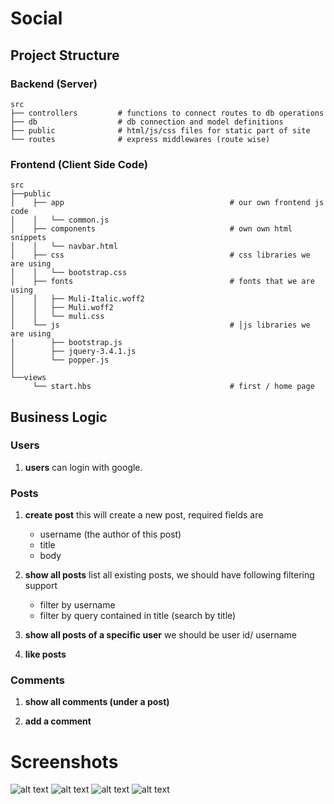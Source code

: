 # Social

## Project Structure

### Backend (Server)

```shell
src
├── controllers         # functions to connect routes to db operations
├── db                  # db connection and model definitions
├── public              # html/js/css files for static part of site
└── routes              # express middlewares (route wise)
```

### Frontend (Client Side Code)

```shell
src
├──public
│    ├── app                                     # our own frontend js code
│    │   └── common.js
│    ├── components                              # own own html snippets
│    │   └── navbar.html
│    ├── css                                     # css libraries we are using
│    │   └── bootstrap.css
│    ├── fonts                                   # fonts that we are using
│    │   ├── Muli-Italic.woff2
│    │   ├── Muli.woff2
│    │   └── muli.css
│    └── js                                      # │js libraries we are using
│        ├── bootstrap.js
│        ├── jquery-3.4.1.js
│        └── popper.js
│
└──views
     └── start.hbs                               # first / home page
```

## Business Logic

### Users

1. **users**
   can login with google.

### Posts

1. **create post**
   this will create a new post, required fields are

   - username (the author of this post)
   - title
   - body

2. **show all posts**
   list all existing posts, we should have following filtering support

   - filter by username
   - filter by query contained in title (search by title)

3. **show all posts of a specific user**
   we should be user id/ username

4. **like posts**

### Comments

1. **show all comments (under a post)**

2. **add a comment**


# Screenshots

![alt text](https://github.com/ANIKET-DALAL/social/blob/main/images/Screenshot1.png)
![alt text](https://github.com/ANIKET-DALAL/social/blob/main/images/Screenshot2.png)
![alt text](https://github.com/ANIKET-DALAL/social/blob/main/images/Screenshot3.png)
![alt text](https://github.com/ANIKET-DALAL/social/blob/main/images/Screenshot4.png)

